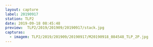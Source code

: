 ```yaml
---
layout: capture
label: 20190917
station: TLP2
date: 2019-09-18 08:45:48
preview:  TLP2/2019/201909/20190917/stack.jpg
capturas:
  - imagem: TLP2/2019/201909/20190917/M20190918_084548_TLP_2P.jpg
---
```

